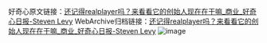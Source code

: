 好奇心原文链接：[还记得realplayer吗？来看看它的创始人现在在干嘛_商业_好奇心日报-Steven Levy](https://www.qdaily.com/articles/10571.html)
WebArchive归档链接：[还记得realplayer吗？来看看它的创始人现在在干嘛_商业_好奇心日报-Steven Levy](http://web.archive.org/web/20190623160837/https://www.qdaily.com/articles/10571.html)
![image](http://ww3.sinaimg.cn/large/007d5XDply1g3wfs917ecj30u06mi1ky)